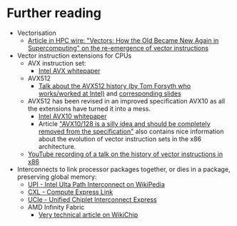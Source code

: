 # Further reading

-   Vectorisation
    -   [Article in HPC wire: "Vectors: How the Old Became New Again in Supercomputing" 
         on the re-emergence of vector instructions](https://www.hpcwire.com/2016/09/26/vectors-old-became-new-supercomputing/)
-   Vector instruction extensions for CPUs
    -   AVX instruction set:
        -   [Intel AVX whitepaper](hhttps://web.archive.org/web/20211122183041/https://www.intel.com/content/dam/develop/external/us/en/documents/intro-to-intel-avx-183287.pdf)
    -   AVX512
        -   [Talk about the AVX512 history (by Tom Forsyth who works/worked at Intel)](https://www.reddit.com/r/RISCV/comments/1ewfvf3/tom_forsyth_the_lifecycle_of_an_instruction_set/) and
            [corresponding slides](https://tomforsyth1000.github.io/papers/LRBNI%20origins%20v4%20full%20fat.pdf)
    -   AVX512 has been revised in an improved specification AVX10 as all the extensions have
        turned it into a mess.
        -   [Intel AVX10 whitepaper](https://www.intel.com/content/www/us/en/content-details/784267/intel-advanced-vector-extensions-10-intel-avx10-architecture-specification.html)
        -   Article ["AVX10/128 is a silly idea and should be completely removed from the specification"](https://chipsandcheese.com/2023/10/11/avx10-128-is-a-silly-idea-and-should-be-completely-removed-from-the-specification/)
            also contains nice information about the evolution of vector instruction sets in
            the x86 architecture.
    -   [YouTube recording of a talk on the history of vector instructions in x86](https://www.youtube.com/watch?v=hcQbZpt1V0E)
-   Interconnects to link processor packages together, or dies in a package,
    preserving global memory:
    -   [UPI - Intel Ulta Path Interconnect on WikiPedia](https://en.wikipedia.org/wiki/Intel_Ultra_Path_Interconnect)
    -   [CXL - Compute Express Link](https://www.computeexpresslink.org/)
    -   [UCIe - Unified Chiplet Interconnect Express](https://www.uciexpress.org/)
    -   AMD Infinity Fabric
        -   [Very technical article on WikiChip](https://en.wikichip.org/wiki/amd/infinity_fabric)
